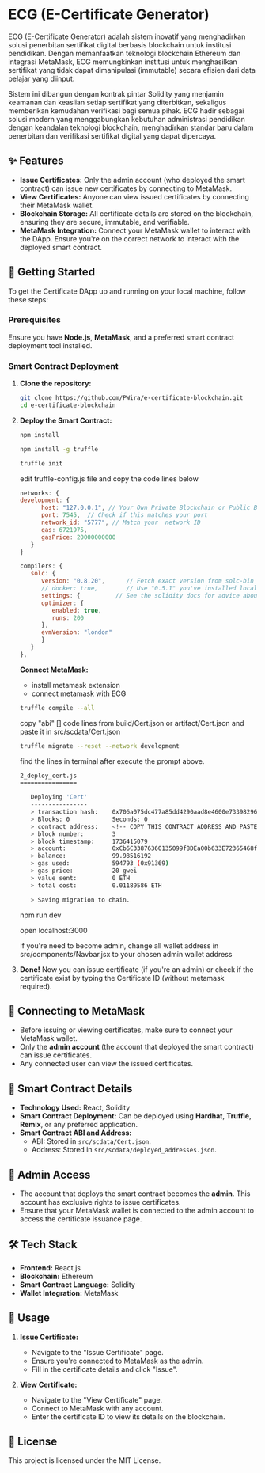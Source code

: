# ECG (E-Certificate Generator)

ECG (E-Certificate Generator) adalah sistem inovatif yang menghadirkan solusi penerbitan sertifikat digital berbasis blockchain untuk institusi pendidikan. Dengan memanfaatkan teknologi blockchain Ethereum dan integrasi MetaMask, ECG memungkinkan institusi untuk menghasilkan sertifikat yang tidak dapat dimanipulasi (immutable) secara efisien dari data pelajar yang diinput. 

Sistem ini dibangun dengan kontrak pintar Solidity yang menjamin keamanan dan keaslian setiap sertifikat yang diterbitkan, sekaligus memberikan kemudahan verifikasi bagi semua pihak. ECG hadir sebagai solusi modern yang menggabungkan kebutuhan administrasi pendidikan dengan keandalan teknologi blockchain, menghadirkan standar baru dalam penerbitan dan verifikasi sertifikat digital yang dapat dipercaya.

## ✨ Features

- **Issue Certificates:** Only the admin account (who deployed the smart contract) can issue new certificates by connecting to MetaMask.
- **View Certificates:** Anyone can view issued certificates by connecting their MetaMask wallet.
- **Blockchain Storage:** All certificate details are stored on the blockchain, ensuring they are secure, immutable, and verifiable.
- **MetaMask Integration:** Connect your MetaMask wallet to interact with the DApp. Ensure you're on the correct network to interact with the deployed smart contract.

## 🚀 Getting Started

To get the Certificate DApp up and running on your local machine, follow these steps:

### Prerequisites

Ensure you have **Node.js**, **MetaMask**, and a preferred smart contract deployment tool installed.

### Smart Contract Deployment

1. **Clone the repository:**

   ```bash
   git clone https://github.com/PWira/e-certificate-blockchain.git
   cd e-certificate-blockchain
   ```

2. **Deploy the Smart Contract:**


   ```bash
   npm install

   npm install -g truffle

   truffle init
   ```

   edit truffle-config.js file and copy the code lines below

   ```js
   networks: {
   development: {
         host: "127.0.0.1", // Your Own Private Blockchain or Public Blockchain network
         port: 7545,  // Check if this matches your port
         network_id: "5777", // Match your  network ID
         gas: 6721975,
         gasPrice: 20000000000
      }
   }
   ```

   ```js
   compilers: {
      solc: {
         version: "0.8.20",      // Fetch exact version from solc-bin (default: truffle's version)
         // docker: true,        // Use "0.5.1" you've installed locally with docker (default: false)
         settings: {          // See the solidity docs for advice about optimization and evmVersion
         optimizer: {
            enabled: true,
            runs: 200
         },
         evmVersion: "london"
         }
      }
   },
   ```
   **Connect MetaMask:**

   - install metamask extension
   - connect metamask with ECG

   ```bash
   truffle compile --all
   ```

   copy "abi" [] code lines from build/Cert.json or artifact/Cert.json and paste it in src/scdata/Cert.json

   ```bash
   truffle migrate --reset --network development
   ```

   find the lines in terminal after execute the prompt above.

   ```bash
   2_deploy_cert.js
   ================

      Deploying 'Cert'
      ----------------
      > transaction hash:    0x706a075dc477a85dd4290aad8e4600e733982968238c038d6fc92f64743c92ca
      > Blocks: 0            Seconds: 0
      > contract address:    <!-- COPY THIS CONTRACT ADDRESS AND PASTE IN deployed_addresses.js -->
      > block number:        3
      > block timestamp:     1736415079
      > account:             0xCb6C33876360135099f8DEa00b633E72365468fd
      > balance:             99.98516192
      > gas used:            594793 (0x91369)
      > gas price:           20 gwei
      > value sent:          0 ETH
      > total cost:          0.01189586 ETH

      > Saving migration to chain.
   ```

      npm run dev

      open localhost:3000

      If you're need to become admin, change all wallet address in src/components/Navbar.jsx to your chosen admin wallet address

6. **Done!** Now you can issue certificate (if you're an admin) or check if the certificate exist by typing the Certificate ID (without metamask required).

## 🔗 Connecting to MetaMask

- Before issuing or viewing certificates, make sure to connect your MetaMask wallet.
- Only the **admin account** (the account that deployed the smart contract) can issue certificates.
- Any connected user can view the issued certificates.

## 📜 Smart Contract Details

- **Technology Used:** React, Solidity
- **Smart Contract Deployment:** Can be deployed using **Hardhat**, **Truffle**, **Remix**, or any preferred application.
- **Smart Contract ABI and Address:** 
  - ABI: Stored in `src/scdata/Cert.json`.
  - Address: Stored in `src/scdata/deployed_addresses.json`.

## 👤 Admin Access

- The account that deploys the smart contract becomes the **admin**. This account has exclusive rights to issue certificates.
- Ensure that your MetaMask wallet is connected to the admin account to access the certificate issuance page.

## 🛠️ Tech Stack

- **Frontend:** React.js
- **Blockchain:** Ethereum
- **Smart Contract Language:** Solidity
- **Wallet Integration:** MetaMask

## 📝 Usage

1. **Issue Certificate:**
   - Navigate to the "Issue Certificate" page.
   - Ensure you're connected to MetaMask as the admin.
   - Fill in the certificate details and click "Issue".

2. **View Certificate:**
   - Navigate to the "View Certificate" page.
   - Connect to MetaMask with any account.
   - Enter the certificate ID to view its details on the blockchain.

## 📜 License

This project is licensed under the MIT License.
